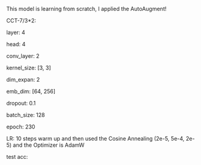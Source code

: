 This model is learning from scratch, I applied the AutoAugment!

CCT-7/3*2:

layer: 4

head: 4

conv_layer: 2

kernel_size: [3, 3]

dim_expan: 2

emb_dim: [64, 256]

dropout: 0.1

batch_size: 128

epoch: 230

LR: 10 steps warm up and then used the Cosine Annealing (2e-5, 5e-4, 2e-5) and the Optimizer is AdamW

test acc: 
